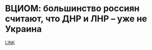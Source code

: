 # ВЦИОМ: большинство россиян считают, что ДНР и ЛНР – уже не Украина



[LINK](https://varlamov.ru/2245075.html)